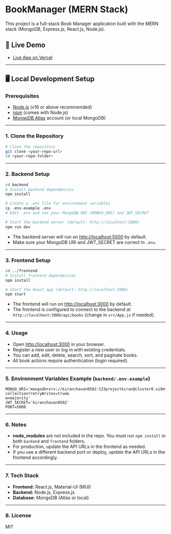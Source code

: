 # BookManager (MERN Stack)

This project is a full-stack Book Manager application built with the MERN stack (MongoDB, Express.js, React.js, Node.js).

## 🚀 Live Demo
- [Live App on Vercel](https://book-managment-beta.vercel.app/)

---

## 🖥️ Local Development Setup

### Prerequisites
- [Node.js](https://nodejs.org/) (v16 or above recommended)
- [npm](https://www.npmjs.com/) (comes with Node.js)
- [MongoDB Atlas](https://www.mongodb.com/cloud/atlas) account (or local MongoDB)

---

### 1. Clone the Repository
```bash
# Clone the repository
git clone <your-repo-url>
cd <your-repo-folder>
```

---

### 2. Backend Setup

```bash
cd backend
# Install backend dependencies
npm install

# Create a .env file for environment variables
cp .env.example .env
# Edit .env and set your MongoDB URI (MONGO_URI) and JWT_SECRET

# Start the backend server (default: http://localhost:5000)
npm run dev
```
- The backend server will run on [http://localhost:5000](http://localhost:5000) by default.
- Make sure your MongoDB URI and JWT_SECRET are correct in `.env`.

---

### 3. Frontend Setup

```bash
cd ../frontend
# Install frontend dependencies
npm install

# Start the React app (default: http://localhost:3000)
npm start
```
- The frontend will run on [http://localhost:3000](http://localhost:3000) by default.
- The frontend is configured to connect to the backend at `http://localhost:5000/api/books` (change in `src/App.js` if needed).

---

### 4. Usage
- Open [http://localhost:3000](http://localhost:3000) in your browser.
- Register a new user or log in with existing credentials.
- You can add, edit, delete, search, sort, and paginate books.
- All book actions require authentication (login required).

---

### 5. Environment Variables Example (`backend/.env.example`)
```
MONGO_URI='mongodb+srv://kiranchavan0502:123projectkiran@cluster0.xi9mf.mongodb.net/books-collection?retryWrites=true&
w=majority'
JWT_SECRET='kiranchavan0502'
PORT=5000
```

---

### 6. Notes
- **node_modules** are not included in the repo. You must run `npm install` in both `backend` and `frontend` folders.
- For production, update the API URLs in the frontend as needed.
- If you use a different backend port or deploy, update the API URLs in the frontend accordingly.

---

### 7. Tech Stack
- **Frontend:** React.js, Material-UI (MUI)
- **Backend:** Node.js, Express.js
- **Database:** MongoDB (Atlas or local)

---

### 8. License
MIT 